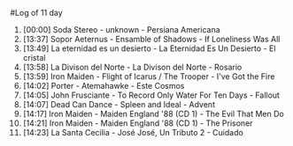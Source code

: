 #Log of 11 day

1. [00:00] Soda Stereo - unknown - Persiana Americana
1. [13:37] Sopor Aeternus - Ensamble of Shadows - If Loneliness Was All
1. [13:49] La eternidad es un desierto - La Eternidad Es Un Desierto - El cristal
1. [13:58] La Divison del Norte - La Divison del Norte - Rosario
1. [13:59] Iron Maiden - Flight of Icarus / The Trooper - I've Got the Fire
1. [14:02] Porter - Atemahawke - Este Cosmos
1. [14:05] John Frusciante - To Record Only Water For Ten Days - Fallout
1. [14:07] Dead Can Dance - Spleen and Ideal - Advent
1. [14:17] Iron Maiden - Maiden England '88 (CD 1) - The Evil That Men Do
1. [14:21] Iron Maiden - Maiden England '88 (CD 1) - The Prisoner
1. [14:23] La Santa Cecilia - José José, Un Tributo 2 - Cuidado
